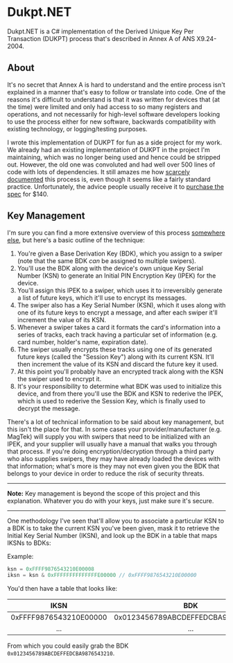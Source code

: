 Dukpt.NET
=========

Dukpt.NET is a C# implementation of the Derived Unique Key Per Transaction (DUKPT) process that's described in Annex A of ANS X9.24-2004.

About
-----

It's no secret that Annex A is hard to understand and the entire process isn't explained in a manner that's easy to follow or translate into code. One of the reasons it's difficult to understand is that it was written for devices that (at the time) were limited and only had access to so many registers and operations, and not necessarily for high-level software developers looking to use the process either for new software, backwards compatibility with existing technology, or logging/testing purposes.

I wrote this implementation of DUKPT for fun as a side project for my work. We already had an existing implementation of DUKPT in the project I'm maintaining, which was no longer being used and hence could be stripped out. However, the old one was convoluted and had well over 500 lines of code with lots of dependencies. It still amazes me how [scarcely documented](http://security.stackexchange.com/questions/13309/what-is-the-dukpt-key-derivation-function) this process is, even though it seems like a fairly standard practice. Unfortunately, the advice people usually receive it to [purchase the spec](http://webstore.ansi.org/RecordDetail.aspx?sku=ANSI+X9.24-1%3A2009) for $140.

Key Management
--------------

I'm sure you can find a more extensive overview of this process [somewhere else](http://en.wikipedia.org/wiki/Derived_unique_key_per_transaction#Overview), but here's a basic outline of the technique:

1. You're given a Base Derivation Key (BDK), which you assign to a swiper (note that the same BDK _can_ be assigned to multiple swipers).
2. You'll use the BDK along with the device's own unique Key Serial Number (KSN) to generate an Initial PIN Encryption Key (IPEK) for the device.
3. You'll assign this IPEK to a swiper, which uses it to irreversibly generate a list of future keys, which it'll use to encrypt its messages. 
4. The swiper also has a Key Serial Number (KSN), which it uses along with one of its future keys to encrypt a message, and after each swiper it'll increment the value of its KSN.
4. Whenever a swiper takes a card it formats the card's information into a series of tracks, each track having a particular set of information (e.g. card number, holder's name, expiration date). 
5. The swiper usually encrypts these tracks using one of its generated future keys (called the "Session Key") along with its current KSN. It'll then increment the value of its KSN and discard the future key it used.
5. At this point you'll probably have an encrypted track along with the KSN the swiper used to encrypt it.
5. It's your responsibility to determine what BDK was used to initialize this device, and from there you'll use the BDK and KSN to rederive the IPEK, which is used to rederive the Session Key, which is finally used to decrypt the message.

There's a lot of technical information to be said about key management, but this isn't the place for that. In some cases your provider/manufacturer (e.g. MagTek) will supply you with swipers that need to be initialized with an  IPEK, and your supplier will usually have a manual that walks you through that process. If you're doing encryption/decryption through a third party who also supplies swipers, they may have already loaded the devices with that information; what's more is they may not even given you the BDK that belongs to your device in order to reduce the risk of security threats.

***
__Note:__ Key management is beyond the scope of this project and this explanation. Whatever you do with your keys, just make sure it's secure.
***

One methodology I've seen that'll allow you to associate a particular KSN to a BDK is to take the current KSN you've been given, mask it to retrieve the Initial Key Serial Number (IKSN), and look up the BDK in a table that maps IKSNs to BDKs:

Example:
```Java
ksn = 0xFFFF9876543210E00008
iksn = ksn & 0xFFFFFFFFFFFFFFE00000 // 0xFFFF9876543210E00000
```
You'd then have a table that looks like:

| IKSN                   | BDK                                |
|:----------------------:|:----------------------------------:|
| 0xFFFF9876543210E00000 | 0x0123456789ABCDEFFEDCBA9876543210 |
| ...                    | ...                                |

From which you could easily grab the BDK `0x0123456789ABCDEFFEDCBA9876543210`.
